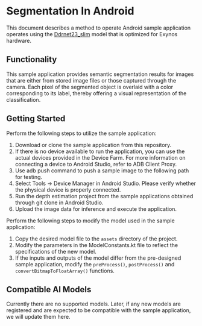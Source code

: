 # Segmentation In Android
This document describes a method to operate Android sample application operates using the [Ddrnet23_slim](https://prd.ai-studio-farm.com/kr/solution/ai/models/detail/994cb06f-b886-4fb6-b8e9-8b4efdc8baee) model that is optimized for Exynos hardware.

## Functionality
This sample application provides semantic segmentation results for images that are either from stored image files or those captured through the camera. 
Each pixel of the segmented object is overlaid with a color corresponding to its label, thereby offering a visual representation of the classification.

## Getting Started
Perform the following steps to utilize the sample application:
1.	Download or clone the sample application from this repository.
2.  If there is no device available to run the application, you can use the actual devices provided in the Device Farm.
    For more information on connecting a device to Android Studio, refer to ADB Client Proxy.
3.  Use adb push command to push a sample image to the following path for testing.
4.  Select Tools → Device Manager in Android Studio. Please verify whether the physical device is properly connected.
5.  Run the depth estimation project from the sample applications obtained through git clone in Android Studio.
6.  Upload the image data for inference and execute the application.

Perform the following steps to modify the model used in the sample application:
1.	Copy the desired model file to the `assets` directory of the project.
2.	Modify the parameters in the ModelConstants.kt file to reflect the specifications of the new model.
3.	If the inputs and outputs of the model differ from the pre-designed sample application, modify the `preProcess()`, `postProcess()` and `convertBitmapToFloatArray()` functions.

## Compatible AI Models
Currently there are no supported models.
Later, if any new models are registered and are expected to be compatible with the sample application, we will update them here.